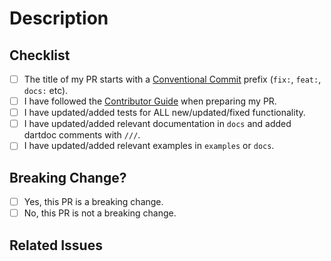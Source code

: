 # Description

<!--
Provide a description of what this PR is doing.
If you're modifying existing behavior, describe the existing behavior, how this PR is changing it,
and what motivated the change. If this is a breaking change, specify explicitly which APIs were
changed.
-->

## Checklist

<!--
Before you create this PR confirm that it meets all requirements listed below by checking the
relevant checkboxes with `[x]`. If some checkbox is not applicable, mark it as `[ ]`.
-->

- [ ] The title of my PR starts with a [Conventional Commit] prefix (`fix:`, `feat:`, `docs:` etc).
- [ ] I have followed the [Contributor Guide] when preparing my PR.
- [ ] I have updated/added tests for ALL new/updated/fixed functionality.
- [ ] I have updated/added relevant documentation in `docs` and added dartdoc comments with `///`.
- [ ] I have updated/added relevant examples in `examples` or `docs`.

## Breaking Change?

<!--
Would your PR require CalendarView users to update their apps following your change?

If yes, then the title of the PR should include "!" (for example, `feat!:`, `fix!:`). See
[Conventional Commit] for details. Also, for a breaking PR uncomment and fill in the "Migration
instructions" section below.

### Migration instructions

If the PR is breaking, uncomment this header and add instructions for how to migrate from the
currently released version to the new proposed way.
-->

- [ ] Yes, this PR is a breaking change.
- [ ] No, this PR is not a breaking change.

## Related Issues

<!--
Indicate which issues this PR resolves, if any. For example:
Closes #1234
!-->

<!-- Links -->

[Contributor Guide]: https://github.com/pickywawa/infinite_calendar_view/blob/master/CONTRIBUTING.md

[Conventional Commit]: https://conventionalcommits.org